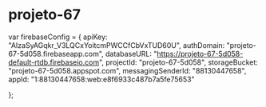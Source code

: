 # projeto-67 

var firebaseConfig = {
    apiKey: "AIzaSyAGqkr_V3LQCxYoitcmPWCCfCbVxTUD60U",
  authDomain: "projeto-67-5d058.firebaseapp.com",
  databaseURL: "https://projeto-67-5d058-default-rtdb.firebaseio.com",
  projectId: "projeto-67-5d058",
  storageBucket: "projeto-67-5d058.appspot.com",
  messagingSenderId: "88130447658",
  appId: "1:88130447658:web:e8f6933c487b7a5fe75653"
      
};
